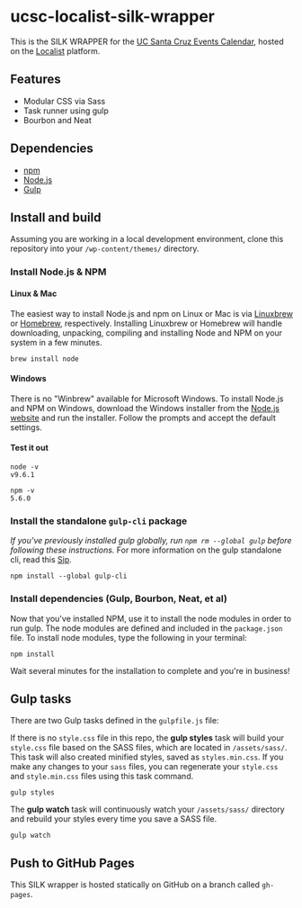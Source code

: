 # ucsc-localist-silk-wrapper
This is the SILK WRAPPER for the [UC Santa Cruz Events Calendar](https://calendar.ucsc.edu/), hosted on the [Localist](https://www.localist.com/) platform.

## Features

- Modular CSS via Sass
- Task runner using gulp
- Bourbon and Neat

## Dependencies

- [npm](https://www.npmjs.com/)
- [Node.js](https://nodejs.org/en/)
- [Gulp](https://gulpjs.com/)

## Install and build

Assuming you are working in a local development environment, clone this repository into your `/wp-content/themes/` directory.

### Install Node.js & NPM

#### Linux & Mac

The easiest way to install Node.js and npm on Linux or Mac is via [Linuxbrew](http://linuxbrew.sh/) or [Homebrew](https://brew.sh/), respectively. Installing Linuxbrew or Homebrew will handle downloading, unpacking, compiling and installing Node and NPM on your system in a few minutes.

```console
brew install node
```

#### Windows

There is no "Winbrew" available for Microsoft Windows. To install Node.js and NPM on Windows, download the Windows installer from the [Node.js website](https://nodejs.org/en/) and run the installer. Follow the prompts and accept the default settings.

#### Test it out

```console
node -v
v9.6.1
```

```console
npm -v
5.6.0
```

### Install the standalone `gulp-cli` package

_If you've previously installed gulp globally, run `npm rm --global gulp` before following these instructions._ For more information on the gulp standalone cli, read this [Sip](https://medium.com/gulpjs/gulp-sips-command-line-interface-e53411d4467).

```console
npm install --global gulp-cli
```

### Install dependencies (Gulp, Bourbon, Neat, et al)

Now that you've installed NPM, use it to install the node modules in order to run gulp. The node modules are defined and included in the `package.json` file. To install node modules, type the following in your terminal:

```console
npm install
```

Wait several minutes for the installation to complete and you're in business!

## Gulp tasks

There are two Gulp tasks defined in the `gulpfile.js` file:

If there is no `style.css` file in this repo, the **gulp styles** task will build your `style.css` file based on the SASS files, which are located in `/assets/sass/`. This task will also created minified styles, saved as `styles.min.css`. If you make any changes to your `sass` files, you can regenerate your `style.css` and `style.min.css` files using this task command.

```console
gulp styles
```

The **gulp watch** task will continuously watch your `/assets/sass/` directory and rebuild your styles every time you save a SASS file.

```console
gulp watch
```

## Push to GitHub Pages

This SILK wrapper is hosted statically on GitHub on a branch called `gh-pages`.